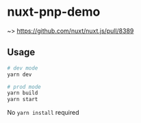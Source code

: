 # nuxt-pnp-demo

~> https://github.com/nuxt/nuxt.js/pull/8389

## Usage

```bash
# dev mode
yarn dev

# prod mode
yarn build
yarn start
```

No `yarn install` required
